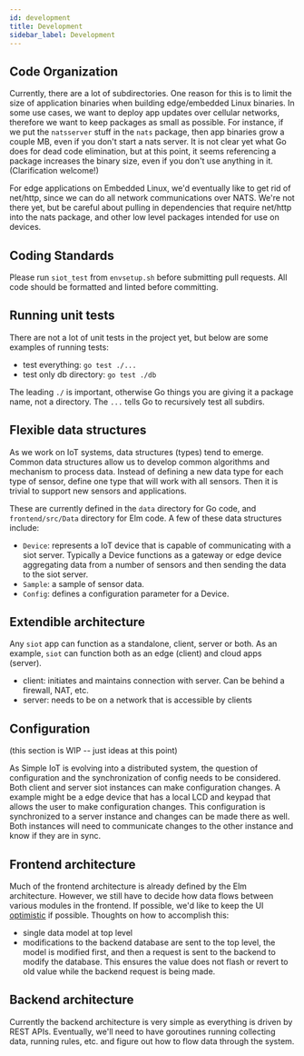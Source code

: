```yaml
---
id: development
title: Development
sidebar_label: Development
---
```


## Code Organization

Currently, there are a lot of subdirectories. One reason for this is to limit
the size of application binaries when building edge/embedded Linux binaries. In
some use cases, we want to deploy app updates over cellular networks, therefore
we want to keep packages as small as possible. For instance, if we put the
`natsserver` stuff in the `nats` package, then app binaries grow a couple MB,
even if you don't start a nats server. It is not clear yet what Go does for dead
code elimination, but at this point, it seems referencing a package increases
the binary size, even if you don't use anything in it. (Clarification welcome!)

For edge applications on Embedded Linux, we'd eventually like to get rid of
net/http, since we can do all network communications over NATS. We're not there
yet, but be careful about pulling in dependencies that require net/http into the
nats package, and other low level packages intended for use on devices.

## Coding Standards

Please run `siot_test` from `envsetup.sh` before submitting pull requests. All
code should be formatted and linted before committing.

## Running unit tests

There are not a lot of unit tests in the project yet, but below are some
examples of running tests:

- test everything: `go test ./...`
- test only db directory: `go test ./db`

The leading `./` is important, otherwise Go things you are giving it a package
name, not a directory. The `...` tells Go to recursively test all subdirs.

## Flexible data structures

As we work on IoT systems, data structures (types) tend to emerge. Common data
structures allow us to develop common algorithms and mechanism to process data.
Instead of defining a new data type for each type of sensor, define one type
that will work with all sensors. Then it is trivial to support new sensors and
applications.

These are currently defined in the `data` directory for Go code, and
`frontend/src/Data` directory for Elm code. A few of these data structures
include:

- `Device`: represents a IoT device that is capable of communicating with a siot
  server. Typically a Device functions as a gateway or edge device aggregating
  data from a number of sensors and then sending the data to the siot server.
- `Sample`: a sample of sensor data.
- `Config`: defines a configuration parameter for a Device.

## Extendible architecture

Any `siot` app can function as a standalone, client, server or both. As an
example, `siot` can function both as an edge (client) and cloud apps (server).

- client: initiates and maintains connection with server. Can be behind a
  firewall, NAT, etc.
- server: needs to be on a network that is accessible by clients

## Configuration

(this section is WIP -- just ideas at this point)

As Simple IoT is evolving into a distributed system, the question of
configuration and the synchronization of config needs to be considered. Both
client and server siot instances can make configuration changes. A example might
be a edge device that has a local LCD and keypad that allows the user to make
configuration changes. This configuration is synchronized to a server instance
and changes can be made there as well. Both instances will need to communicate
changes to the other instance and know if they are in sync.

## Frontend architecture

Much of the frontend architecture is already defined by the Elm architecture.
However, we still have to decide how data flows between various modules in the
frontend. If possible, we'd like to keep the UI
[optimistic](https://blog.meteor.com/optimistic-ui-with-meteor-67b5a78c3fcf) if
possible. Thoughts on how to accomplish this:

- single data model at top level
- modifications to the backend database are sent to the top level, the model is
  modified first, and then a request is sent to the backend to modify the
  database. This ensures the value does not flash or revert to old value while
  the backend request is being made.

## Backend architecture

Currently the backend architecture is very simple as everything is driven by
REST APIs. Eventually, we'll need to have goroutines running collecting data,
running rules, etc. and figure out how to flow data through the system.
